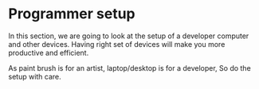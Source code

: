 # Programmer setup
In this section, we are going to look at the setup of a developer computer and other devices. Having right set of devices will make you more productive and efficient.

As paint brush is for an artist, laptop/desktop is for a developer, So do the setup with care.



